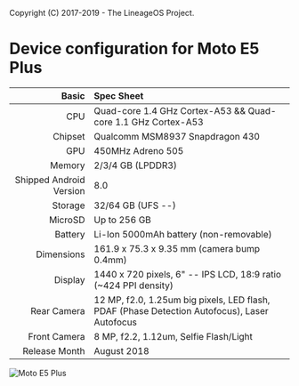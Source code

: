 Copyright (C) 2017-2019 - The LineageOS Project.

Device configuration for Moto E5 Plus
===========================================
Basic   | Spec Sheet
-------:|:-------------------------
CPU     | Quad-core 1.4 GHz Cortex-A53 && Quad-core 1.1 GHz Cortex-A53
Chipset | Qualcomm MSM8937 Snapdragon 430
GPU     | 450MHz Adreno 505
Memory  | 2/3/4 GB (LPDDR3)
Shipped Android Version | 8.0
Storage | 32/64 GB (UFS --<!--UFS version?-->)
MicroSD | Up to 256 GB
Battery | Li-Ion 5000mAh battery (non-removable)
Dimensions | 161.9 x 75.3 x 9.35 mm (camera bump 0.4mm)
Display | 1440 x 720 pixels, 6" --<!--Type of display?--> IPS LCD, 18:9 ratio (~424 PPI density)
Rear Camera  | 12 MP, f2.0, 1.25um big pixels, LED flash, PDAF (Phase Detection Autofocus), Laser Autofocus
Front Camera | 8 MP, f2.2, 1.12um, Selfie Flash/Light
Release Month | August 2018

![Moto E5 Plus](https://www.motorola.com/sites/default/files/styles/12_cols_desktop_2x/public/library/us/products/moto-e-plus-gen-5/moto-e5plus-pdp-fullbleedhalf-design-d-na.jpg "Moto E5 Plus")
